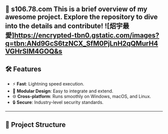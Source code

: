🚀 **s106.78.com** This is a brief overview of my awesome project. Explore the repository to dive into the details and contribute!
![炤宇最愛]https://encrypted-tbn0.gstatic.com/images?q=tbn:ANd9GcS6tzNCX_SfM0PjLnH2qQMurH4VGHrSIM4GOQ&s
---

## 🛠️ Features
- ⚡ **Fast**: Lightning speed execution.
- 🧩 **Modular Design**: Easy to integrate and extend.
- 🌐 **Cross-platform**: Runs smoothly on Windows, macOS, and Linux.
- 🔒 **Secure**: Industry-level security standards.

---

## 📂 Project Structure
